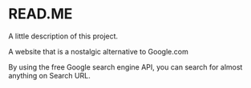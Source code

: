 # READ.ME
A little description of this project.

A website that is a nostalgic alternative to Google.com

By using the free Google search engine API, you can search for almost anything on Search URL.
